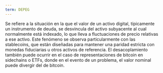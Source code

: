 ```yaml
---
term: DEPEG
---
```


Se refiere a la situación en la que el valor de un activo digital, típicamente un instrumento de deuda, se desvincula del activo subyacente al cual normalmente está indexado, lo que lleva a fluctuaciones de precio relativas a ese activo. Este fenómeno se observa particularmente con las stablecoins, que están diseñadas para mantener una paridad estricta con monedas fiduciarias u otros activos de referencia. El desacoplamiento también puede ocurrir en el caso de representaciones de bitcoin en sidechains o ETFs, donde en el evento de un problema, el valor nominal puede divergir del de bitcoin.